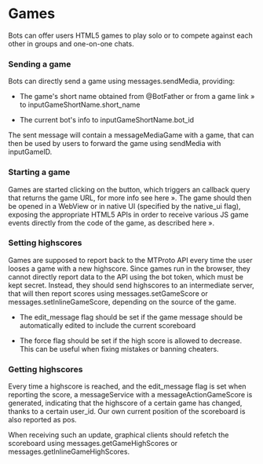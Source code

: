 # Games

Bots can offer users HTML5 games to play solo or to compete against each other in groups and one-on-one chats.

### Sending a game

Bots can directly send a game using messages.sendMedia, providing:

- The game's short name obtained from @BotFather or from a game link » to inputGameShortName.short_name

- The current bot's info to inputGameShortName.bot_id

The sent message will contain a messageMediaGame with a game, that can then be used by users to forward the game using sendMedia with inputGameID.

### Starting a game

Games are started clicking on the button, which triggers an callback query that returns the game URL, for more info see here ».
The game should then be opened in a WebView or in native UI (specified by the native_ui flag), exposing the appropriate HTML5 APIs in order to receive various JS game events directly from the code of the game, as described here ».

### Setting highscores

Games are supposed to report back to the MTProto API every time the user looses a game with a new highscore.
Since games run in the browser, they cannot directly report data to the API using the bot token, which must be kept secret.
Instead, they should send highscores to an intermediate server, that will then report scores using messages.setGameScore or messages.setInlineGameScore, depending on the source of the game.

- The edit_message flag should be set if the game message should be automatically edited to include the current scoreboard

- The force flag should be set if the high score is allowed to decrease. This can be useful when fixing mistakes or banning cheaters.

### Getting highscores

Every time a highscore is reached, and the edit_message flag is set when reporting the score, a messageService with a messageActionGameScore is generated, indicating that the highscore of a certain game has changed, thanks to a certain user_id.
Our own current position of the scoreboard is also reported as pos.

When receiving such an update, graphical clients should refetch the scoreboard using messages.getGameHighScores or messages.getInlineGameHighScores.


